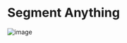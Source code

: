 # Segment Anything

![image](https://github.com/user-attachments/assets/c8924a90-157f-459c-873f-570a99a1ec32)


